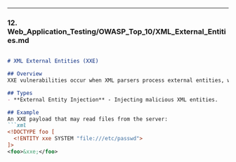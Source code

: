 --- 
### **12. Web_Application_Testing/OWASP_Top_10/XML_External_Entities.md**

```markdown

# XML External Entities (XXE)

## Overview
XXE vulnerabilities occur when XML parsers process external entities, which can lead to unauthorized access or disclosure of data.

## Types
- **External Entity Injection** - Injecting malicious XML entities.

## Example
An XXE payload that may read files from the server:
```xml
<!DOCTYPE foo [
  <!ENTITY xxe SYSTEM "file:///etc/passwd">
]>
<foo>&xxe;</foo>

